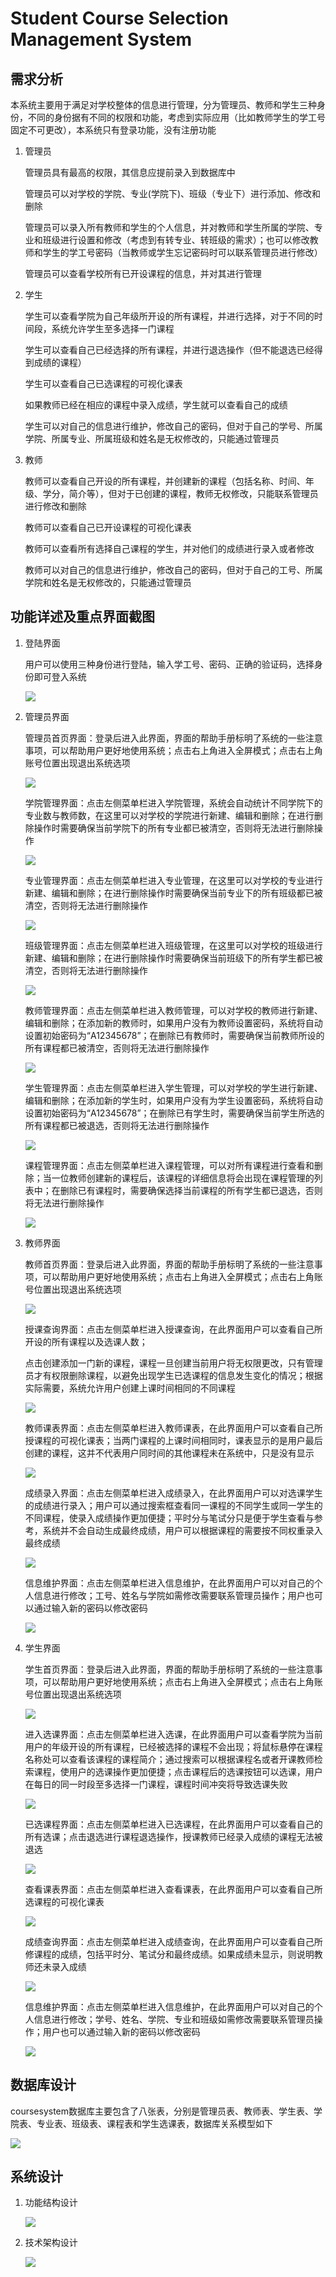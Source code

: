 # Student Course Selection Management System

## 需求分析

本系统主要用于满足对学校整体的信息进行管理，分为管理员、教师和学生三种身份，不同的身份据有不同的权限和功能，考虑到实际应用（比如教师学生的学工号固定不可更改），本系统只有登录功能，没有注册功能

1. 管理员

   管理员具有最高的权限，其信息应提前录入到数据库中

   管理员可以对学校的学院、专业(学院下)、班级（专业下）进行添加、修改和删除

   管理员可以录入所有教师和学生的个人信息，并对教师和学生所属的学院、专业和班级进行设置和修改（考虑到有转专业、转班级的需求）；也可以修改教师和学生的学工号密码（当教师或学生忘记密码时可以联系管理员进行修改）

   管理员可以查看学校所有已开设课程的信息，并对其进行管理

2. 学生

   学生可以查看学院为自己年级所开设的所有课程，并进行选择，对于不同的时间段，系统允许学生至多选择一门课程

   学生可以查看自己已经选择的所有课程，并进行退选操作（但不能退选已经得到成绩的课程）

   学生可以查看自己已选课程的可视化课表

   如果教师已经在相应的课程中录入成绩，学生就可以查看自己的成绩

   学生可以对自己的信息进行维护，修改自己的密码，但对于自己的学号、所属学院、所属专业、所属班级和姓名是无权修改的，只能通过管理员

3. 教师

   教师可以查看自己开设的所有课程，并创建新的课程（包括名称、时间、年级、学分，简介等），但对于已创建的课程，教师无权修改，只能联系管理员进行修改和删除

   教师可以查看自己已开设课程的可视化课表

   教师可以查看所有选择自己课程的学生，并对他们的成绩进行录入或者修改

   教师可以对自己的信息进行维护，修改自己的密码，但对于自己的工号、所属学院和姓名是无权修改的，只能通过管理员

## 功能详述及重点界面截图

1. 登陆界面

   用户可以使用三种身份进行登陆，输入学工号、密码、正确的验证码，选择身份即可登入系统

   ![](image001.png)

2. 管理员界面

   管理员首页界面：登录后进入此界面，界面的帮助手册标明了系统的一些注意事项，可以帮助用户更好地使用系统；点击右上角进入全屏模式；点击右上角账号位置出现退出系统选项

   ![](image003.png)

   学院管理界面：点击左侧菜单栏进入学院管理，系统会自动统计不同学院下的专业数与教师数，在这里可以对学校的学院进行新建、编辑和删除；在进行删除操作时需要确保当前学院下的所有专业都已被清空，否则将无法进行删除操作

   ![](image005.jpg)

   专业管理界面：点击左侧菜单栏进入专业管理，在这里可以对学校的专业进行新建、编辑和删除；在进行删除操作时需要确保当前专业下的所有班级都已被清空，否则将无法进行删除操作

   ![](image007.jpg)

   班级管理界面：点击左侧菜单栏进入班级管理，在这里可以对学校的班级进行新建、编辑和删除；在进行删除操作时需要确保当前班级下的所有学生都已被清空，否则将无法进行删除操作

   ![](image009.jpg)

   教师管理界面：点击左侧菜单栏进入教师管理，可以对学校的教师进行新建、编辑和删除；在添加新的教师时，如果用户没有为教师设置密码，系统将自动设置初始密码为“A12345678”；在删除已有教师时，需要确保当前教师所设的所有课程都已被清空，否则将无法进行删除操作

   ![](image011.jpg)

   学生管理界面：点击左侧菜单栏进入学生管理，可以对学校的学生进行新建、编辑和删除；在添加新的学生时，如果用户没有为学生设置密码，系统将自动设置初始密码为“A12345678”；在删除已有学生时，需要确保当前学生所选的所有课程都已被退选，否则将无法进行删除操作

   ![](image013.jpg)

   课程管理界面：点击左侧菜单栏进入课程管理，可以对所有课程进行查看和删除；当一位教师创建新的课程后，该课程的详细信息将会出现在课程管理的列表中；在删除已有课程时，需要确保选择当前课程的所有学生都已退选，否则将无法进行删除操作

   ![](image015.jpg)

3. 教师界面

   教师首页界面：登录后进入此界面，界面的帮助手册标明了系统的一些注意事项，可以帮助用户更好地使用系统；点击右上角进入全屏模式；点击右上角账号位置出现退出系统选项

   ![](image017.png)

   授课查询界面：点击左侧菜单栏进入授课查询，在此界面用户可以查看自己所开设的所有课程以及选课人数；

   点击创建添加一门新的课程，课程一旦创建当前用户将无权限更改，只有管理员才有权限删除课程，以避免出现学生已选课程的信息发生变化的情况；根据实际需要，系统允许用户创建上课时间相同的不同课程

   ![](image019.jpg)

   教师课表界面：点击左侧菜单栏进入教师课表，在此界面用户可以查看自己所授课程的可视化课表；当两门课程的上课时间相同时，课表显示的是用户最后创建的课程，这并不代表用户同时间的其他课程未在系统中，只是没有显示

   ![](image021.jpg)

   成绩录入界面：点击左侧菜单栏进入成绩录入，在此界面用户可以对选课学生的成绩进行录入；用户可以通过搜索框查看同一课程的不同学生或同一学生的不同课程，使录入成绩操作更加便捷；平时分与笔试分只是便于学生查看与参考，系统并不会自动生成最终成绩，用户可以根据课程的需要按不同权重录入最终成绩

   ![](image023.jpg)

   信息维护界面：点击左侧菜单栏进入信息维护，在此界面用户可以对自己的个人信息进行修改；工号、姓名与学院如需修改需要联系管理员操作；用户也可以通过输入新的密码以修改密码

   ![](image025.jpg)

4. 学生界面

   学生首页界面：登录后进入此界面，界面的帮助手册标明了系统的一些注意事项，可以帮助用户更好地使用系统；点击右上角进入全屏模式；点击右上角账号位置出现退出系统选项

   ![](image027.png)

   进入选课界面：点击左侧菜单栏进入选课，在此界面用户可以查看学院为当前用户的年级开设的所有课程，已经被选择的课程不会出现；将鼠标悬停在课程名称处可以查看该课程的课程简介；通过搜索可以根据课程名或者开课教师检索课程，使用户的选课操作更加便捷；点击课程后的选课按钮可以选课，用户在每日的同一时段至多选择一门课程，课程时间冲突将导致选课失败

   ![](image029.png)

   已选课程界面：点击左侧菜单栏进入已选课程，在此界面用户可以查看自己的所有选课；点击退选进行课程退选操作，授课教师已经录入成绩的课程无法被退选

   ![](image031.jpg)

   查看课表界面：点击左侧菜单栏进入查看课表，在此界面用户可以查看自己所选课程的可视化课表

   ![](image033.jpg)

   成绩查询界面：点击左侧菜单栏进入成绩查询，在此界面用户可以查看自己所修课程的成绩，包括平时分、笔试分和最终成绩。如果成绩未显示，则说明教师还未录入成绩

   ![](image035.jpg)

   信息维护界面：点击左侧菜单栏进入信息维护，在此界面用户可以对自己的个人信息进行修改；学号、姓名、学院、专业和班级如需修改需要联系管理员操作；用户也可以通过输入新的密码以修改密码

   ![](image037.jpg)

   

## 数据库设计

coursesystem数据库主要包含了八张表，分别是管理员表、教师表、学生表、学院表、专业表、班级表、课程表和学生选课表，数据库关系模型如下

![](image039.png)

## 系统设计

1. 功能结构设计

   ![](image041.jpg)

2. 技术架构设计

   ![](image043.png)